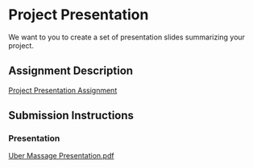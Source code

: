 # Project Presentation
We want to you to create a set of presentation slides summarizing your project.

## Assignment Description
[Project Presentation Assignment](https://education.launchcode.org/liftoff/modules/assignments/project-presentation)

## Submission Instructions

### Presentation
[Uber Massage Presentation.pdf](https://github.com/LucasReehle/liftoff-assignments/files/7196955/Uber.Massage.Presentation.pdf)
